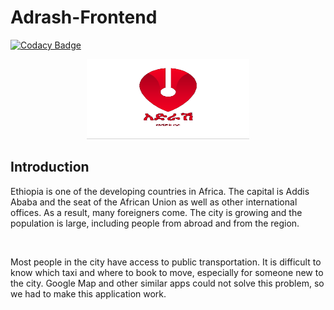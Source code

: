 # Adrash-Frontend

[![Codacy Badge](https://api.codacy.com/project/badge/Grade/6aca016d0d3f41e68c888567bd67dfd9)](https://app.codacy.com/gh/BuildForSDGCohort2/Adrash-Frontend?utm_source=github.com&utm_medium=referral&utm_content=BuildForSDGCohort2/Adrash-Frontend&utm_campaign=Badge_Grade_Dashboard)

<p align="center">
    <a href="#" target="_blank"><img width="260" height="128" src="./assets/logo.png" alt="Adrash Logo"></a>
</p>

## Introduction

<p>
Ethiopia is one of the developing countries in Africa. The capital is Addis Ababa and the seat of the African Union as well as other international offices. As a result, many foreigners come. The city is growing and the population is large, including people from abroad and from the region.
</p>
<br/>
<p>
Most people in the city have access to public transportation. It is difficult to know which taxi and where to book to move, especially for someone new to the city. Google Map and other similar apps could not solve this problem, so we had to make this application work.
</p>
<br/>
